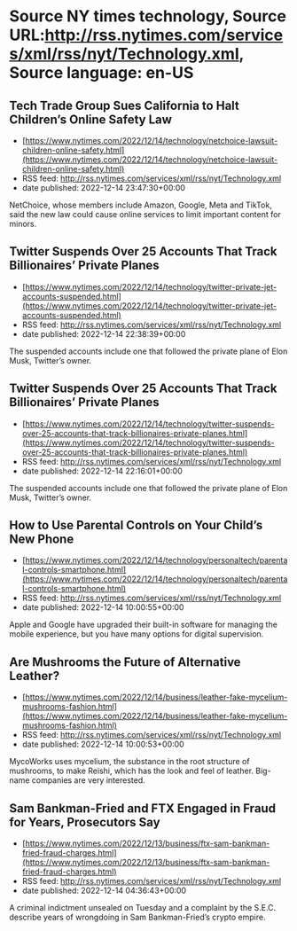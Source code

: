 # Source NY times technology, Source URL:http://rss.nytimes.com/services/xml/rss/nyt/Technology.xml, Source language: en-US

## Tech Trade Group Sues California to Halt Children’s Online Safety Law
 - [https://www.nytimes.com/2022/12/14/technology/netchoice-lawsuit-children-online-safety.html](https://www.nytimes.com/2022/12/14/technology/netchoice-lawsuit-children-online-safety.html)
 - RSS feed: http://rss.nytimes.com/services/xml/rss/nyt/Technology.xml
 - date published: 2022-12-14 23:47:30+00:00

NetChoice, whose members include Amazon, Google, Meta and TikTok, said the new law could cause online services to limit important content for minors.

## Twitter Suspends Over 25 Accounts That Track Billionaires’ Private Planes
 - [https://www.nytimes.com/2022/12/14/technology/twitter-private-jet-accounts-suspended.html](https://www.nytimes.com/2022/12/14/technology/twitter-private-jet-accounts-suspended.html)
 - RSS feed: http://rss.nytimes.com/services/xml/rss/nyt/Technology.xml
 - date published: 2022-12-14 22:38:39+00:00

The suspended accounts include one that followed the private plane of Elon Musk, Twitter’s owner.

## Twitter Suspends Over 25 Accounts That Track Billionaires’ Private Planes
 - [https://www.nytimes.com/2022/12/14/technology/twitter-suspends-over-25-accounts-that-track-billionaires-private-planes.html](https://www.nytimes.com/2022/12/14/technology/twitter-suspends-over-25-accounts-that-track-billionaires-private-planes.html)
 - RSS feed: http://rss.nytimes.com/services/xml/rss/nyt/Technology.xml
 - date published: 2022-12-14 22:16:01+00:00

The suspended accounts include one that followed the private plane of Elon Musk, Twitter’s owner.

## How to Use Parental Controls on Your Child’s New Phone
 - [https://www.nytimes.com/2022/12/14/technology/personaltech/parental-controls-smartphone.html](https://www.nytimes.com/2022/12/14/technology/personaltech/parental-controls-smartphone.html)
 - RSS feed: http://rss.nytimes.com/services/xml/rss/nyt/Technology.xml
 - date published: 2022-12-14 10:00:55+00:00

Apple and Google have upgraded their built-in software for managing the mobile experience, but you have many options for digital supervision.

## Are Mushrooms the Future of Alternative Leather?
 - [https://www.nytimes.com/2022/12/14/business/leather-fake-mycelium-mushrooms-fashion.html](https://www.nytimes.com/2022/12/14/business/leather-fake-mycelium-mushrooms-fashion.html)
 - RSS feed: http://rss.nytimes.com/services/xml/rss/nyt/Technology.xml
 - date published: 2022-12-14 10:00:53+00:00

MycoWorks uses mycelium, the substance in the root structure of mushrooms, to make Reishi, which has the look and feel of leather. Big-name companies are very interested.

## Sam Bankman-Fried and FTX Engaged in Fraud for Years, Prosecutors Say
 - [https://www.nytimes.com/2022/12/13/business/ftx-sam-bankman-fried-fraud-charges.html](https://www.nytimes.com/2022/12/13/business/ftx-sam-bankman-fried-fraud-charges.html)
 - RSS feed: http://rss.nytimes.com/services/xml/rss/nyt/Technology.xml
 - date published: 2022-12-14 04:36:43+00:00

A criminal indictment unsealed on Tuesday and a complaint by the S.E.C. describe years of wrongdoing in Sam Bankman-Fried’s crypto empire.
